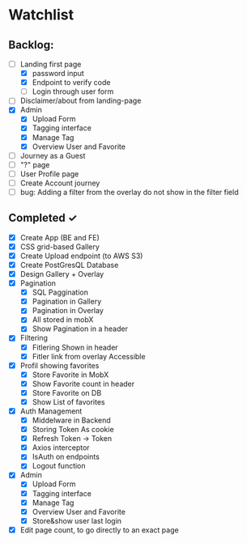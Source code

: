 # Watchlist

## Backlog:
- [ ] Landing first page
  - [x] password input
  - [x] Endpoint to verify code
  - [ ] Login through user form
- [ ] Disclaimer/about from landing-page
- [x] Admin
  - [x] Upload Form
  - [x] Tagging interface
  - [x] Manage Tag
  - [x] Overview User and Favorite
- [ ] Journey as a Guest
- [ ] "?" page
- [ ] User Profile page
- [ ] Create Account journey
- [ ] bug: Adding a filter from the overlay do not show in the filter field
  
## Completed ✓

- [x] Create App (BE and FE)
- [x] CSS grid-based Gallery 
- [x] Create Upload endpoint (to AWS S3)
- [x] Create PostGresQL Database 
- [x] Design Gallery + Overlay
- [x] Pagination 
  - [x] SQL Paggination
  - [x] Pagination in Gallery
  - [x] Pagination in Overlay
  - [x] All stored in mobX
  - [x] Show Pagination in a header
- [x] Filtering
  - [x] Fitlering Shown in header
  - [x] Fitler link from overlay Accessible
- [x] Profil showing favorites
  - [x] Store Favorite in MobX
  - [x] Show Favorite count in header
  - [x] Store Favorite on DB
  - [x] Show List of favorites 
- [x] Auth Management 
  - [x] Middelware in Backend
  - [x] Storing Token As cookie
  - [x] Refresh Token -> Token
  - [x] Axios interceptor
  - [x] IsAuth on endpoints
  - [x] Logout function
- [x] Admin
  - [x] Upload Form
  - [x] Tagging interface
  - [x] Manage Tag
  - [x] Overview User and Favorite
  - [x] Store&show user last login
- [x] Edit page count, to go directly to an exact page